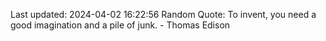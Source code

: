 Last updated: 2024-04-02 16:22:56
Random Quote: To invent, you need a good imagination and a pile of junk. - Thomas Edison